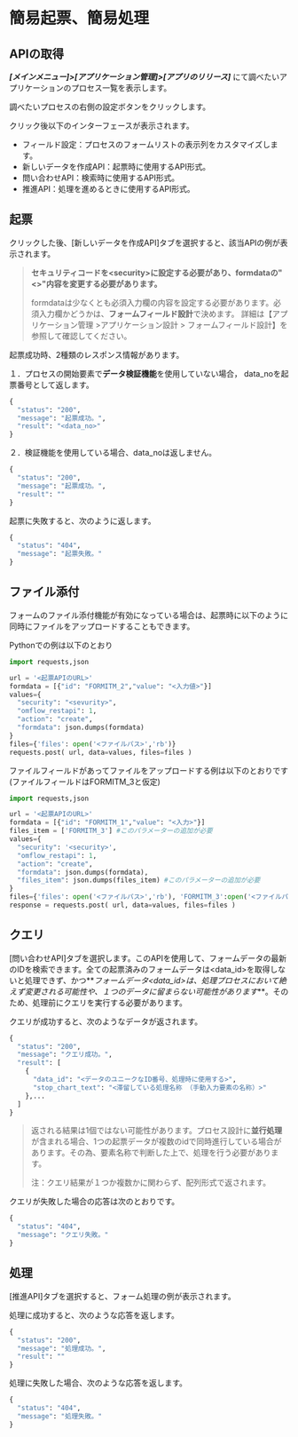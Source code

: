# 簡易起票、簡易処理

## APIの取得

_**[メインメニュー]>[アプリケーション管理]>[アプリのリリース]**_ にて調べたいアプリケーションのプロセス一覧を表示します。

調べたいプロセスの右側の設定ボタンをクリックします。

クリック後以下のインターフェースが表示されます。

* フィールド設定：プロセスのフォームリストの表示列をカスタマイズします。
* 新しいデータを作成API：起票時に使用するAPI形式。
* 問い合わせAPI：検索時に使用するAPI形式。
* 推進API：処理を進めるときに使用するAPI形式。

## 起票

クリックした後、[新しいデータを作成API]タブを選択すると、該当APIの例が表示されます。

> **セキュリティコードを\<security>に設定する必要があり、formdataの"<>"内容を変更する必要があります。**
>
> formdataは少なくとも必須入力欄の内容を設定する必要があります。必須入力欄かどうかは、**フォームフィールド設計**で決めます。 詳細は【アプリケーション管理 >アプリケーション設計 > フォームフィールド設計】を参照して確認してください。


起票成功時、2種類のレスポンス情報があります。

１．プロセスの開始要素で**データ検証機能**を使用していない場合， data_noを起票番号として返します。

```python
{
  "status": "200",
  "message": "起票成功。",
  "result": "<data_no>"
}
```

２．検証機能を使用している場合、data_noは返しません。

```python
{
  "status": "200",
  "message": "起票成功。",
  "result": ""
}
```

起票に失敗すると、次のように返します。

```python
{
  "status": "404",
  "message": "起票失敗。"
}
```

## ファイル添付

フォームのファイル添付機能が有効になっている場合は、起票時に以下のように同時にファイルをアップロードすることもできます。

Pythonでの例は以下のとおり

```python
import requests,json

url = '<起票APIのURL>'
formdata = [{"id": "FORMITM_2","value": "<入力値>"}]
values={
  "security": "<sevurity>",
  "omflow_restapi": 1,
  "action": "create",
  "formdata": json.dumps(formdata)
}
files={'files': open('<ファイルパス>','rb')}
requests.post( url, data=values, files=files )
```

ファイルフィールドがあってファイルをアップロードする例は以下のとおりです(ファイルフィールドはFORMITM_3と仮定)

```python
import requests,json

url = '<起票APIのURL>'
formdata = [{"id": "FORMITM_1","value": "<入力>"}]
files_item = ['FORMITM_3'] #このパラメーターの追加が必要
values={
  "security": '<security>',
  "omflow_restapi": 1,
  "action": "create",
  "formdata": json.dumps(formdata),
  "files_item": json.dumps(files_item) #このパラメーターの追加が必要
}
files={'files': open('<ファイルパス>','rb'), 'FORMITM_3':open('<ファイルパス>','rb')}
response = requests.post( url, data=values, files=files )
```

## クエリ

[問い合わせAPI]タブを選択します。このAPIを使用して、フォームデータの最新のIDを検索できます。全ての起票済みのフォームデータは\<data_id>を取得しないと処理できず、かつ**_フォームデータ<data_id>は、処理プロセスにおいて絶えず変更される可能性や、１つのデータに留まらない可能性があります_**。そのため、処理前にクエリを実行する必要があります。

クエリが成功すると、次のようなデータが返されます。 

```python
{
  "status": "200",
  "message": "クエリ成功。",
  "result": [
    {
      "data_id": "<データのユニークなID番号、処理時に使用する>",
      "stop_chart_text": "<滞留している処理名称 （手動入力要素の名称）>"
    },...
  ]
}
```

> 返される結果は1個ではない可能性があります。プロセス設計に**並行処理**が含まれる場合、1つの起票データが複数のidで同時進行している場合があります。その為、要素名称で判断した上で、処理を行う必要があります。
>
> 注：クエリ結果が１つか複数かに関わらず、配列形式で返されます。

クエリが失敗した場合の応答は次のとおりです。

```python
{
  "status": "404",
  "message": "クエリ失敗。"
}
```

## 処理

[推進API]タブを選択すると、フォーム処理の例が表示されます。

処理に成功すると、次のような応答を返します。

```python
{
  "status": "200",
  "message": "処理成功。",
  "result": ""
}
```

処理に失敗した場合、次のような応答を返します。

```python
{
  "status": "404",
  "message": "処理失敗。"
}
```
